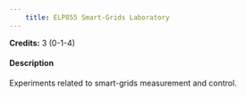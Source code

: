 ```yaml
---
    title: ELP855 Smart-Grids Laboratory
---
```

**Credits:** 3 (0-1-4)



#### Description 
Experiments related to smart-grids measurement and control.